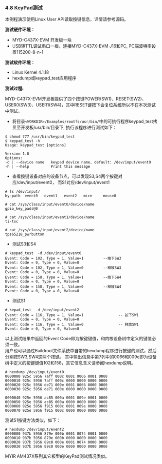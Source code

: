 ### 4.8 KeyPad测试

本例程演示使用Linux User API读取按键信息，详情请参考源码。

**测试硬件环境：**

* MYD-C437X-EVM 开发板一块  
* USB转TTL调试串口一根，连接MYD-C437X-EVM J16和PC, PC端波特率设置115200-8-n-1

**测试软件环境：**

* Linux Kernel 4.1.18   
* hexdump或keypad\_test应用程序  

**测试过程:**

MYD-C437X-EVM开发板提供了四个按键POWER\(SW1\)、RESET\(SW2\)、USER0\(SW3\)、USER1\(SW4\)，其中RESET键按下会复位系统所以不在本次测试中测试。

* 将目录`<WORKDIR>/Examples/rootfs/usr/bin/`中的可执行程序keypad\_test拷贝至开发板/usr/bin/目录下, 执行该程序进行测试如下：

```
$ chmod 777 /usr/bin/keypad_test
$ keypad_test -h 
Usage: keypad_test [options]

Version 1.0
Options:
-d | --device name   keypad device name, default: /dev/input/event0
-h | --help          Print this message
```

* 查看按键设备对应的设备节点，可以发现S3,S4两个按键对应/dev/input/event0， 而S1对应/dev/input/event1

```
# ls /dev/input/
by-path  event0   event1   event2   mice     mouse0

# cat /sys/class/input/event0/device/name 
gpio_key_pads@0

# cat /sys/class/input/event1/device/name 
ti-tsc

# cat /sys/class/input/event2/device/name 
tps65218_pwrbutton
```

* 测试S3和S4  

```
# keypad_test  -d /dev/input/event0
Event: Code = 102, Type = 1, Value=1         --按下SW3
Event: Code = 0, Type = 0, Value=0
Event: Code = 102, Type = 1, Value=0         --释放SW3
Event: Code = 0, Type = 0, Value=0
Event: Code = 158, Type = 1, Value=1         --按下SW4
Event: Code = 0, Type = 0, Value=0
Event: Code = 158, Type = 1, Value=0         --释放SW4
Event: Code = 0, Type = 0, Value=0
```

* 测试S1  

```
# kepad_test  -d /dev/input/event2
Event: Code = 116, Type = 1, Value=1                -- 按下SW1
Event: Code = 0, Type = 0, Value=0
Event: Code = 116, Type = 1, Value=0                -- 释放SW1
Event: Code = 0, Type = 0, Value=0
```

以上测试结果中返回的Event Code即为按键键值，和内核设备树中定义的键值必须一致。  
用户也可以通过Buildroot文件系统中自带的hexdump程序进行按键的测试，然后分别按SW3,SW4这两个按键。 其中输出信息中第7列中的0066和009e即为设备树中定义的按键键值102和158，其它信息含义请参阅hexdump说明。

```
# hexdump /dev/input/event0
0000000 925c 5956 7aff 000c 0001 0066 0001 0000
0000010 925c 5956 7aff 000c 0000 0000 0000 0000
0000020 925c 5956 de71 000e 0001 0066 0000 0000
0000030 925c 5956 de71 000e 0000 0000 0000 0000

0000040 925e 5956 ac85 000a 0001 009e 0001 0000
0000050 925e 5956 ac85 000a 0000 0000 0000 0000
0000060 925e 5956 f915 000c 0001 009e 0000 0000
0000070 925e 5956 f915 000c 0000 0000 0000 0000
```

测试S1按键方法类似，如下：

```
# hexdump /dev/input/event2
0000000 937b 5956 879e 000b 0001 0074 0001 0000
0000010 937b 5956 879e 000b 0000 0000 0000 0000
0000020 937b 5956 89c0 000e 0001 0074 0000 0000
0000030 937b 5956 89c0 000e 0000 0000 0000 0000
```

MYIR AM437X系列其它板型的KeyPad测试情况类似。

